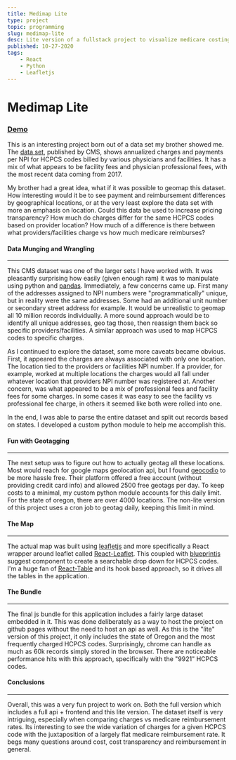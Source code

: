 ```yaml
---
title: Medimap Lite
type: project
topic: programming
slug: medimap-lite
desc: Lite version of a fullstack project to visualize medicare costing data for various HCPCS Codes. Data for Oregon is embedded in the javascript bundle.
published: 10-27-2020
tags:
    - React
    - Python
    - Leafletjs
---
```

# Medimap Lite

### [Demo](https://yevgenybulochnik.com/medimap-lite)
This is an interesting project born out of a data set my brother showed me. The [data set](https://www.cms.gov/Research-Statistics-Data-and-Systems/Statistics-Trends-and-Reports/Medicare-Provider-Charge-Data/Physician-and-Other-Supplier2017), published by CMS, shows annualized charges and payments per NPI for HCPCS codes billed by various physicians and facilities. It has a mix of what appears to be facility fees and physician professional fees, with the most recent data coming from 2017.

My brother had a great idea, what if it was possible to geomap this dataset. How interesting would it be to see payment and reimbursement differences by geographical locations, or at the very least explore the data set with more an emphasis on location. Could this data be used to increase pricing transparency? How much do charges differ for the same HCPCS codes based on provider location? How much of a difference is there between what providers/facilities charge vs how much medicare reimburses?

#### Data Munging and Wrangling
---
This CMS dataset was one of the larger sets I have worked with. It was pleasantly surprising how easily (given enough ram) it was to manipulate using python and [pandas](https://pandas.pydata.org/docs/). Immediately, a few concerns came up. First many of the addresses assigned to NPI numbers were "programmatically" unique, but in reality were the same addresses. Some had an additional unit number or secondary street address for example. It would be unrealistic to geomap all 10 million records individually. A more sound approach would be to identify all unique addresses, geo tag those, then reassign them back so specific providers/facilities. A similar approach was used to map HCPCS codes to specific charges.

As I continued to explore the dataset, some more caveats became obvious. First, it appeared the charges are always associated with only one location. The location tied to the providers or facilities NPI number. If a provider, for example, worked at multiple locations the charges would all fall under whatever location that providers NPI number was registered at. Another concern, was what appeared to be a mix of professional fees and facility fees for some charges. In some cases it was easy to see the facility vs professional fee charge, in others it seemed like both were rolled into one.

In the end, I was able to parse the entire dataset and split out records based on states. I developed a custom python module to help me accomplish this.

#### Fun with Geotagging
---
The next setup was to figure out how to actually geotag all these locations. Most would reach for google maps geolocation api, but I found [geocodio](https://geocod.io) to be more hassle free. Their platform offered a free account (without providing credit card info) and allowed 2500 free geotags per day. To keep costs to a minimal, my custom python module accounts for this daily limit. For the state of oregon, there are over 4000 locations. The non-lite version of this project uses a cron job to geotag daily, keeping this limit in mind.

#### The Map
---
The actual map was built using [leafletjs](https://leafletjs.com/) and more specifically a React wrapper around leaflet called [React-Leaflet](https://react-leaflet.js.org/). This coupled with [blueprintjs](https://blueprintjs.com/docs/#select/suggest) suggest component to create a searchable drop down for HCPCS codes. I'm a huge fan of [React-Table](https://react-table.tanstack.com/docs/overview) and its hook based approach, so it drives all the tables in the application.

#### The Bundle
---
The final js bundle for this application includes a fairly large dataset embedded in it. This was done deliberately as a way to host the project on github pages without the need to host an api as well. As this is the "lite" version of this project, it only includes the state of Oregon and the most frequently charged HCPCS codes. Surprisingly, chrome can handle as much as 60k records simply stored in the browser. There are noticeable performance hits with this approach, specifically with the "9921" HCPCS codes.

#### Conclusions
---
Overall, this was a very fun project to work on. Both the full version which includes a full api + frontend and this lite version. The dataset itself is very intriguing, especially when comparing charges vs medicare reimbursement rates. Its interesting to see the wide variation of charges for a given HCPCS code with the juxtaposition of a largely flat medicare reimbursement rate. It begs many questions around cost, cost transparency and reimbursement in general.
